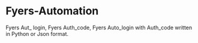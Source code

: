 # Fyers-Automation
Fyers Aut_ login, Fyers Auth_code, Fyers Auto_login with Auth_code written in Python or Json format.
